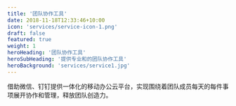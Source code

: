 ```yaml
---
title: '团队协作工具'
date: 2018-11-18T12:33:46+10:00
icon: 'services/service-icon-1.png'
draft: false
featured: true
weight: 1
heroHeading: '团队协作工具'
heroSubHeading: '提供专业和的团队协作工具'
heroBackground: 'services/service1.jpg'
---
```


借助微信、钉钉提供一体化的移动办公云平台，实现围绕着团队成员每天的每件事项展开协作和管理，释放团队创造力。